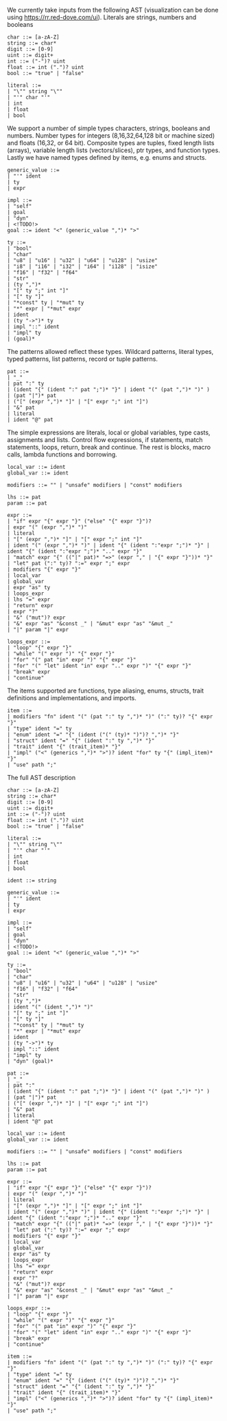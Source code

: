 We currently take inputs from the following AST (visualization can be done
using <https://rr.red-dove.com/ui>). Literals are strings, numbers and
booleans

``` ebnf
char ::= [a-zA-Z]
string ::= char*
digit ::= [0-9]
uint ::= digit+
int ::= ("-")? uint
float ::= int (".")? uint
bool ::= "true" | "false"

literal ::=
| "\"" string "\""
| "'" char "'"
| int
| float
| bool
```

We support a number of simple types characters, strings, booleans and
numbers. Number types for integers (8,16,32,64,128 bit or machine sized)
and floats (16,32, or 64 bit). Composite types are tuples, fixed length
lists (arrays), variable length lists (vectors/slices), ptr types, and
function types. Lastly we have named types defined by items, e.g. enums
and structs.

``` ebnf
generic_value ::=
| "'" ident
| ty
| expr

impl ::=
| "self"
| goal
| "dyn"
| <!TODO!>
goal ::= ident "<" (generic_value ",")* ">"

ty ::=
| "bool"
| "char"
| "u8" | "u16" | "u32" | "u64" | "u128" | "usize"
| "i8" | "i16" | "i32" | "i64" | "i128" | "isize"
| "f16" | "f32" | "f64"
| "str"
| (ty ",")*
| "[" ty ";" int "]"
| "[" ty "]"
| "*const" ty | "*mut" ty
| "*" expr | "*mut" expr
| ident
| (ty "->")* ty
| impl "::" ident
| "impl" ty
| (goal)*
```

The patterns allowed reflect these types. Wildcard patterns, literal
types, typed patterns, list patterns, record or tuple patterns.

``` ebnf
pat ::=
| "_"
| pat ":" ty
| (ident "{" (ident ":" pat ";")* "}" | ident "(" (pat ",")* ")" )
| (pat "|")* pat
| ("[" (expr ",")* "]" | "[" expr ";" int "]")
| "&" pat
| literal
| ident "@" pat
```

The simple expressions are literals, local or global variables, type
casts, assignments and lists. Control flow expressions, if statements,
match statements, loops, return, break and continue. The rest is blocks,
macro calls, lambda functions and borrowing.

``` ebnf
local_var ::= ident
global_var ::= ident

modifiers ::= "" | "unsafe" modifiers | "const" modifiers

lhs ::= pat
param ::= pat

expr ::=
| "if" expr "{" expr "}" ("else" "{" expr "}")?
| expr "(" (expr ",")* ")"
| literal
| "[" (expr ",")* "]" | "[" expr ";" int "]"
| ident "(" (expr ",")* ")" | ident "{" (ident ":"expr ";")* "}" | ident "{" (ident ":"expr ";")* ".." expr "}"
| "match" expr "{" (("|" pat)* "=>" (expr "," | "{" expr "}"))* "}"
| "let" pat (":" ty)? ":=" expr ";" expr
| modifiers "{" expr "}"
| local_var
| global_var
| expr "as" ty
| loops_expr
| lhs "=" expr
| "return" expr
| expr "?"
| "&" ("mut")? expr
| "&" expr "as" "&const _" | "&mut" expr "as" "&mut _"
| "|" param "|" expr

loops_expr ::=
| "loop" "{" expr "}"
| "while" "(" expr ")" "{" expr "}"
| "for" "(" pat "in" expr ")" "{" expr "}"
| "for" "(" "let" ident "in" expr ".." expr ")" "{" expr "}"
| "break" expr
| "continue"
```

The items supported are functions, type aliasing, enums, structs, trait
definitions and implementations, and imports.

``` ebnf
item ::=
| modifiers "fn" ident "(" (pat ":" ty ",")* ")" (":" ty)? "{" expr "}"
| "type" ident "=" ty
| "enum" ident "=" "{" (ident ("(" (ty)* ")")? ",")* "}"
| "struct" ident "=" "{" (ident ":" ty ",")* "}"
| "trait" ident "{" (trait_item)* "}"
| "impl" ("<" (generics ",")* ">")? ident "for" ty "{" (impl_item)* "}"
| "use" path ";"
```

The full AST description

``` ebnf
char ::= [a-zA-Z]
string ::= char*
digit ::= [0-9]
uint ::= digit+
int ::= ("-")? uint
float ::= int (".")? uint
bool ::= "true" | "false"

literal ::=
| "\"" string "\""
| "'" char "'"
| int
| float
| bool

ident ::= string

generic_value ::=
| "'" ident
| ty
| expr

impl ::=
| "self"
| goal
| "dyn"
| <!TODO!>
goal ::= ident "<" (generic_value ",")* ">" 

ty ::=
| "bool"
| "char"
| "u8" | "u16" | "u32" | "u64" | "u128" | "usize"
| "f16" | "f32" | "f64"
| "str"
| (ty ",")*
| ident "(" (ident ",")* ")"
| "[" ty ";" int "]"
| "[" ty "]"
| "*const" ty | "*mut" ty
| "*" expr | "*mut" expr
| ident
| (ty "->")* ty
| impl "::" ident
| "impl" ty
| "dyn" (goal)*

pat ::=
| "_"
| pat ":"
| (ident "{" (ident ":" pat ";")* "}" | ident "(" (pat ",")* ")" )
| (pat "|")* pat
| ("[" (expr ",")* "]" | "[" expr ";" int "]")
| "&" pat
| literal
| ident "@" pat

local_var ::= ident
global_var ::= ident

modifiers ::= "" | "unsafe" modifiers | "const" modifiers

lhs ::= pat
param ::= pat

expr ::=
| "if" expr "{" expr "}" ("else" "{" expr "}")?
| expr "(" (expr ",")* ")"
| literal
| "[" (expr ",")* "]" | "[" expr ";" int "]"
| ident "(" (expr ",")* ")" | ident "{" (ident ":"expr ";")* "}" | ident "{" (ident ":"expr ";")* ".." expr "}"
| "match" expr "{" (("|" pat)* "=>" (expr "," | "{" expr "}"))* "}"
| "let" pat (":" ty)? ":=" expr ";" expr
| modifiers "{" expr "}"
| local_var
| global_var
| expr "as" ty
| loops_expr
| lhs "=" expr
| "return" expr
| expr "?"
| "&" ("mut")? expr
| "&" expr "as" "&const _" | "&mut" expr "as" "&mut _"
| "|" param "|" expr

loops_expr ::=
| "loop" "{" expr "}"
| "while" "(" expr ")" "{" expr "}"
| "for" "(" pat "in" expr ")" "{" expr "}"
| "for" "(" "let" ident "in" expr ".." expr ")" "{" expr "}"
| "break" expr
| "continue"

item ::=
| modifiers "fn" ident "(" (pat ":" ty ",")* ")" (":" ty)? "{" expr "}"
| "type" ident "=" ty
| "enum" ident "=" "{" (ident ("(" (ty)* ")")? ",")* "}"
| "struct" ident "=" "{" (ident ":" ty ",")* "}"
| "trait" ident "{" (trait_item)* "}"
| "impl" ("<" (generics ",")* ">")? ident "for" ty "{" (impl_item)* "}"
| "use" path ";"
```
